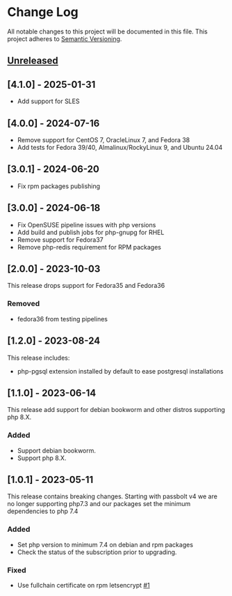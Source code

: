 # Change Log

All notable changes to this project will be documented in this file.
This project adheres to [Semantic Versioning](http://semver.org/).

## [Unreleased](https://gitlab.com/passbolt/passbolt-ops/passbolt-packaging/compare/4.1.0...HEAD)

## [4.1.0] - 2025-01-31

- Add support for SLES

## [4.0.0] - 2024-07-16

- Remove support for CentOS 7, OracleLinux 7, and Fedora 38
- Add tests for Fedora 39/40, Almalinux/RockyLinux 9, and Ubuntu 24.04

## [3.0.1] - 2024-06-20

- Fix rpm packages publishing

## [3.0.0] - 2024-06-18

- Fix OpenSUSE pipeline issues with php versions
- Add build and publish jobs for php-gnupg for RHEL
- Remove support for Fedora37
- Remove php-redis requirement for RPM packages

## [2.0.0] - 2023-10-03

This release drops support for Fedora35 and Fedora36

### Removed

- fedora36 from testing pipelines

## [1.2.0] - 2023-08-24

This release includes:

- php-pgsql extension installed by default to ease postgresql installations

## [1.1.0] - 2023-06-14

This release add support for debian bookworm and other distros
supporting php 8.X.

### Added

- Support debian bookworm.
- Support php 8.X.

## [1.0.1] - 2023-05-11

This release contains breaking changes. Starting with passbolt v4
we are no longer supporting php7.3 and our packages set the minimum dependencies
to php 7.4

### Added

- Set php version to minimum 7.4 on debian and rpm packages
- Check the status of the subscription prior to upgrading.

### Fixed

- Use fullchain certificate on rpm letsencrypt [#1](https://github.com/passbolt/passbolt_packaging/pull/1)
